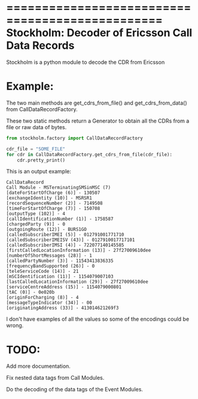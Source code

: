 ================================================
Stockholm: Decoder of Ericsson Call Data Records
================================================

Stockholm is a python module to decode the CDR from Ericsson

Example:
========
The two main methods are get_cdrs_from_file() and get_cdrs_from_data() from CallDataRecordFactory.

These two static methods return a Generator to obtain all the CDRs from a file or raw data of bytes.

```python
from stockholm.factory import CallDataRecordFactory

cdr_file = "SOME_FILE"
for cdr in CallDataRecordFactory.get_cdrs_from_file(cdr_file):
    cdr.pretty_print()
```

This is an output example:
```
CallDataRecord
Call Module - MSTerminatingSMSinMSC (7)
[dateForStartOfCharge (6)] - 130507
[exchangeIdentity (10)] - MSRSR1
[recordSequenceNumber (2)] - 7149508
[timeForStartOfCharge (7)] - 150708
[outputType (102)] - 4
[callIdentificationNumber (1)] - 1758587
[chargedParty (9)] - 0
[outgoingRoute (12)] - BURS1GO
[calledSubscriberIMEI (5)] - 012791001771710
[calledSubscriberIMEISV (43)] - 0127910017717101
[calledSubscriberIMSI (4)] - 722077140145585
[firstCalledLocationInformation (13)] - 27f27009610dee
[numberOfShortMessages (28)] - 1
[calledPartyNumber (3)] - 11543413836335
[frequencyBandSupported (26)] - 0
[teleServiceCode (14)] - 21
[mSCIdentification (11)] - 1154079007103
[lastCalledLocationInformation (29)] - 27f27009610dee
[serviceCentreAddress (15)] - 1154079000801
[tAC (0)] - 0e020b
[originForCharging (8)] - 4
[messageTypeIndicator (34)] - 00
[originatingAddress (33)] - 413014621269f3
```

I don't have examples of all the values so some of the encodings could be wrong.

TODO:
======
Add more documentation.

Fix nested data tags from Call Modules.

Do the decoding of the data tags of the Event Modules.